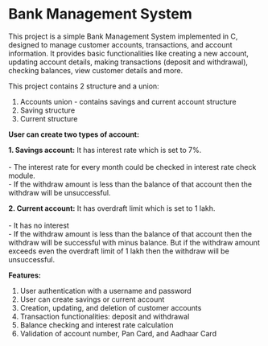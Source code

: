 # **Bank Management System**

This project is a simple Bank Management System implemented in C, designed to manage customer accounts, transactions, and account information. It provides basic functionalities like creating a new account, updating account details, making transactions (deposit and withdrawal), checking balances, view customer details and more.

This project contains 2 structure and a union:

1. Accounts union - contains savings and current account structure
2. Saving structure
3. Current structure

**User can create two types of account:**

**1. Savings account:** It has interest rate which is set to 7%.<br><br>
                      - The interest rate for every month could be checked in interest rate check module.<br>
                      - If the withdraw amount is less than the balance of that account then the withdraw will be unsuccessful.
   
**2. Current account:** It has overdraft limit which is set to 1 lakh.<br><br>
                       - It has no interest<br>
                       - If the withdraw amount is less than the balance of that account then the withdraw will be successful with minus balance. But if the withdraw amount exceeds even the overdraft limit of 1 lakh then the withdraw will be unsuccessful.

**Features:**
1. User authentication with a username and password
2. User can create savings or current account
3. Creation, updating, and deletion of customer accounts
4. Transaction functionalities: deposit and withdrawal
5. Balance checking and interest rate calculation
6. Validation of account number, Pan Card, and Aadhaar Card
